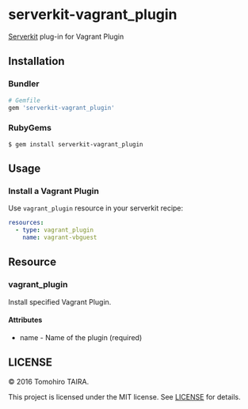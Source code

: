 serverkit-vagrant_plugin
================================================================================

[Serverkit](https://github.com/serverkit/serverkit) plug-in for Vagrant Plugin


Installation
--------------------------------------------------------------------------------

### Bundler

```ruby
# Gemfile
gem 'serverkit-vagrant_plugin'
```


### RubyGems

```
$ gem install serverkit-vagrant_plugin
```


Usage
--------------------------------------------------------------------------------

### Install a Vagrant Plugin

Use `vagrant_plugin` resource in your serverkit recipe:

```yaml
resources:
  - type: vagrant_plugin
    name: vagrant-vbguest
```


Resource
--------------------------------------------------------------------------------

### vagrant_plugin

Install specified Vagrant Plugin.

#### Attributes

- name - Name of the plugin (required)


LICENSE
--------------------------------------------------------------------------------

&copy; 2016 Tomohiro TAIRA.

This project is licensed under the MIT license. See [LICENSE](LICENSE) for details.
